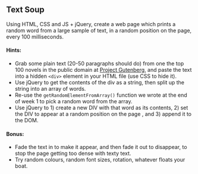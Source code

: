 ## Text Soup

Using HTML, CSS and JS + jQuery, create a web page which prints a random word from a large sample of text, in a random position on the page, every 100 milliseconds.

#### Hints:
- Grab some plain text (20-50 paragraphs should do) from one the top 100 novels in the public domain at [Project Gutenberg](https://www.gutenberg.org/browse/scores/top), and paste the text into a hidden `<div>` element in your HTML file (use CSS to hide it).
- Use jQuery to get the contents of the div as a string, then split up the string into an array of words.
- Re-use the `getRandomElementFromArray()` function we wrote at the end of week 1 to pick a random word from the array.
- Use jQuery to 1) create a new DIV with that word as its contents, 2) set the DIV to appear at a random position on the page , and 3) append it to the DOM. 


#### Bonus:
- Fade the text in to make it appear, and then fade it out to disappear, to stop the page getting too dense with texty text.
- Try random colours, random font sizes, rotation, whatever floats your boat.
